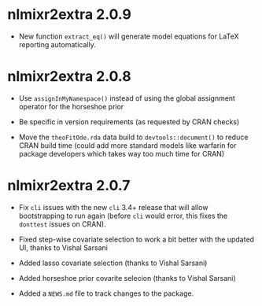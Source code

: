 # nlmixr2extra 2.0.9

* New function `extract_eq()` will generate model equations for LaTeX reporting
  automatically.

# nlmixr2extra 2.0.8

* Use `assignInMyNamespace()` instead of using the global assignment
  operator for the horseshoe prior
  
* Be specific in version requirements (as requested by CRAN checks)

* Move the `theoFitOde.rda` data build to `devtools::document()` to
  reduce CRAN build time (could add more standard models like warfarin
  for package developers which takes way too much time for CRAN)

# nlmixr2extra 2.0.7

* Fix `cli` issues with the new `cli` 3.4+ release that will allow
  bootstrapping to run again (before `cli` would error, this fixes the
  `donttest` issues on CRAN).
  
* Fixed step-wise covariate selection to work a bit better with the
  updated UI, thanks to Vishal Sarsani
  
* Added lasso covariate selection (thanks to Vishal Sarsani)

* Added horseshoe prior covarite selecion (thanks to Vishal Sarsani)

* Added a `NEWS.md` file to track changes to the package.
